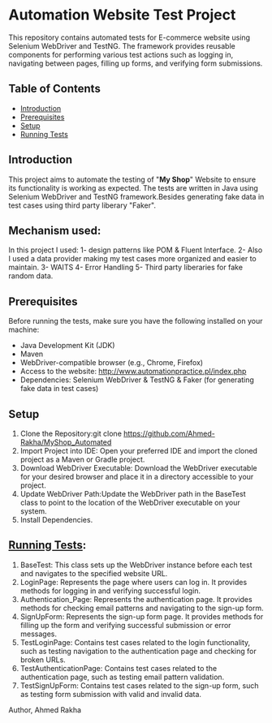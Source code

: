 # Automation Website Test Project

This repository contains automated tests for E-commerce website using Selenium WebDriver and TestNG. The framework provides reusable components for performing various test actions
such as logging in, navigating between pages, filling up forms, and verifying form submissions.

## Table of Contents
- [Introduction](#introduction)
- [Prerequisites](#prerequisites)
- [Setup](#setup)
- [Running Tests](#running-tests)


## Introduction

This project aims to automate the testing of "**My Shop**" Website to ensure its functionality is working as expected. The tests are written in Java using Selenium WebDriver and
TestNG framework.Besides generating fake data in test cases using third party liberary "Faker". 

## Mechanism used: 
In this project I used:
1- design patterns like POM & Fluent Interface.
2- Also I used a data provider making my test cases more organized and easier to maintain.
3- WAITS 
4- Error Handling
5- Third party liberaries for fake random data. 

## Prerequisites

Before running the tests, make sure you have the following installed on your machine:
- Java Development Kit (JDK)
- Maven
- WebDriver-compatible browser (e.g., Chrome, Firefox)
- Access to the website: http://www.automationpractice.pl/index.php
- Dependencies: Selenium WebDriver & TestNG & Faker (for generating fake data in test cases)
  
## Setup

1. Clone the Repository:git clone https://github.com/Ahmed-Rakha/MyShop_Automated
2. Import Project into IDE: Open your preferred IDE and import the cloned project as a Maven or Gradle project.
3. Download WebDriver Executable: Download the WebDriver executable for your desired browser and place it in a directory accessible to your project.
4. Update WebDriver Path:Update the WebDriver path in the BaseTest class to point to the location of the WebDriver executable on your system.
5. Install Dependencies.

## [Running Tests](#running-tests): 


1. BaseTest: This class sets up the WebDriver instance before each test and navigates to the specified website URL.
2. LoginPage: Represents the page where users can log in. It provides methods for logging in and verifying successful login.
3. Authentication_Page: Represents the authentication page. It provides methods for checking email patterns and navigating to the sign-up form.
4. SignUpForm: Represents the sign-up form page. It provides methods for filling up the form and verifying successful submission or error messages.
5. TestLoginPage: Contains test cases related to the login functionality, such as testing navigation to the authentication page and checking for broken URLs.
6. TestAuthenticationPage: Contains test cases related to the authentication page, such as testing email pattern validation.
7. TestSignUpForm: Contains test cases related to the sign-up form, such as testing form submission with valid and invalid data.

Author,
Ahmed Rakha 
